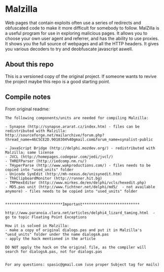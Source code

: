 # Malzilla

Web pages that contain exploits often use a series of redirects and obfuscated code to make it more difficult for somebody to follow. MalZilla is a useful program for use in exploring malicious pages. It allows you to choose your own user agent and referrer, and has the ability to use proxies. It shows you the full source of webpages and all the HTTP headers. It gives you various decoders to try and deobfuscate javascript aswell.


## About this repo

This is a versioned copy of the original project.
If someone wants to revive the project maybe this repo is a good starting point.


## Compile notes

From original readme:

```
The following components/units are needed for compiling Malzilla:

- Synapse (http://synapse.ararat.cz/index.htm) - files can be redistributed with Malzilla:
http://sourceforge.net/mailarchive/forum.php?thread_name=46C5CE2D.9010304%40gmail.com&forum_name=synalist-public

- JavaScript Bridge (http://delphi.mozdev.org/) - redistributed with Malzilla; same license
- JVCL (http://homepages.codegear.com/jedi/jvcl/)
- THREFParser (http://iedcomp.nm.ru/)
- THyperParse (http://www.wakproductions.com/) - files needs to be copied into "used_units" folder
- Unicode SynEdit (http://mh-nexus.de/unisynedit.htm)
- ThkClipboardMonitor (http://runner.hit.bg)
- TMPHexEditor (http://www.mirkes.de/en/delphi/vcls/hexedit.php)
- MD5.pas unit (http://www.fichtner.net/delphi/md5/  - not available anymore) - files needs to be copied into "used_units" folder


**************************Important**************************

http://www.paranoia.clara.net/articles/delphi4_lizard_taming.html  -  go to topic Floating Point Exceptions

How it is solved in Malzilla:
- make a copy of original dialogs.pas and put it in Malzilla's "uesd_units" folder under the name dialogsA.pas
- apply the hack mentioned in the article

DO NOT apply the hack on the original file, as the compiler will search for dialogsA.pas, not for dialogs.pas


For any questions: spasic@gmail.com (use proper Subject tag for mails)
```
